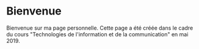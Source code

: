 <!DOCTYPE html>
<html>
<head>
<title>Accueil</title>
<body>
<h1>Bienvenue</h1>
<p>Bienvenue sur ma page personnelle. Cette page a été créée dans le cadre du cours "Technologies de l'information et de la communication" en mai 2019. </p>
</body>
</html>
